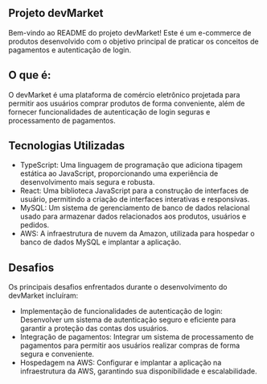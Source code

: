 ## Projeto devMarket
  Bem-vindo ao README do projeto devMarket! Este é um e-commerce de produtos desenvolvido com o objetivo principal de praticar os conceitos de pagamentos e autenticação de login.

## O que é:
O devMarket é uma plataforma de comércio eletrônico projetada para permitir aos usuários comprar produtos de forma conveniente, além de fornecer funcionalidades de autenticação de login seguras e processamento de pagamentos.

## Tecnologias Utilizadas
- TypeScript: Uma linguagem de programação que adiciona tipagem estática ao JavaScript, proporcionando uma experiência de desenvolvimento mais segura e robusta.
- React: Uma biblioteca JavaScript para a construção de interfaces de usuário, permitindo a criação de interfaces interativas e responsivas.
- MySQL: Um sistema de gerenciamento de banco de dados relacional usado para armazenar dados relacionados aos produtos, usuários e pedidos.
- AWS: A infraestrutura de nuvem da Amazon, utilizada para hospedar o banco de dados MySQL e implantar a aplicação.

## Desafios
Os principais desafios enfrentados durante o desenvolvimento do devMarket incluíram:

- Implementação de funcionalidades de autenticação de login: Desenvolver um sistema de autenticação seguro e eficiente para garantir a proteção das contas dos usuários.
- Integração de pagamentos: Integrar um sistema de processamento de pagamentos para permitir aos usuários realizar compras de forma segura e conveniente.
- Hospedagem na AWS: Configurar e implantar a aplicação na infraestrutura da AWS, garantindo sua disponibilidade e escalabilidade.
